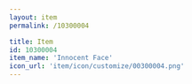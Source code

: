 ```yaml
---
layout: item
permalink: /10300004

title: Item
id: 10300004
item_name: 'Innocent Face'
icon_url: 'item/icon/customize/00300004.png'
---
```

